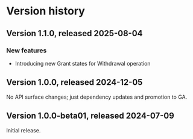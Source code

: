# Version history

## Version 1.1.0, released 2025-08-04

### New features

- Introducing new Grant states for Withdrawal operation

## Version 1.0.0, released 2024-12-05

No API surface changes; just dependency updates and promotion to GA.

## Version 1.0.0-beta01, released 2024-07-09

Initial release.
